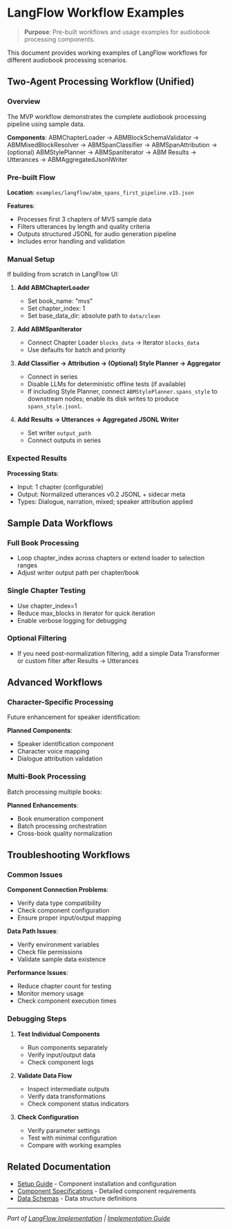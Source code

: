 # LangFlow Workflow Examples

> **Purpose**: Pre-built workflows and usage examples for audiobook processing components.

This document provides working examples of LangFlow workflows for different audiobook processing scenarios.

## Two-Agent Processing Workflow (Unified)

### Overview

The MVP workflow demonstrates the complete audiobook processing pipeline using sample data.

**Components**: ABMChapterLoader → ABMBlockSchemaValidator → ABMMixedBlockResolver → ABMSpanClassifier → ABMSpanAttribution → (optional) ABMStylePlanner → ABMSpanIterator → ABM Results → Utterances → ABMAggregatedJsonlWriter

### Pre-built Flow

**Location**: `examples/langflow/abm_spans_first_pipeline.v15.json`

**Features**:

- Processes first 3 chapters of MVS sample data
- Filters utterances by length and quality criteria
- Outputs structured JSONL for audio generation pipeline
- Includes error handling and validation

### Manual Setup

If building from scratch in LangFlow UI:

1. **Add ABMChapterLoader**
   - Set book_name: "mvs"
   - Set chapter_index: 1
   - Set base_data_dir: absolute path to `data/clean`

2. **Add ABMSpanIterator**
   - Connect Chapter Loader `blocks_data` → Iterator `blocks_data`
   - Use defaults for batch and priority

3. **Add Classifier → Attribution → (Optional) Style Planner → Aggregator**
   - Connect in series
   - Disable LLMs for deterministic offline tests (if available)
   - If including Style Planner, connect `ABMStylePlanner.spans_style` to downstream nodes; enable its disk writes to produce `spans_style.jsonl`.

4. **Add Results → Utterances → Aggregated JSONL Writer**
   - Set writer `output_path`
   - Connect outputs in series

### Expected Results

**Processing Stats**:

- Input: 1 chapter (configurable)
- Output: Normalized utterances v0.2 JSONL + sidecar meta
- Types: Dialogue, narration, mixed; speaker attribution applied

## Sample Data Workflows

### Full Book Processing

- Loop chapter_index across chapters or extend loader to selection ranges
- Adjust writer output path per chapter/book

### Single Chapter Testing

- Use chapter_index=1
- Reduce max_blocks in iterator for quick iteration
- Enable verbose logging for debugging

### Optional Filtering

- If you need post-normalization filtering, add a simple Data Transformer or custom filter after Results → Utterances

## Advanced Workflows

### Character-Specific Processing

Future enhancement for speaker identification:

**Planned Components**:

- Speaker identification component
- Character voice mapping
- Dialogue attribution validation

### Multi-Book Processing

Batch processing multiple books:

**Planned Enhancements**:

- Book enumeration component
- Batch processing orchestration
- Cross-book quality normalization

## Troubleshooting Workflows

### Common Issues

**Component Connection Problems**:

- Verify data type compatibility
- Check component configuration
- Ensure proper input/output mapping

**Data Path Issues**:

- Verify environment variables
- Check file permissions
- Validate sample data existence

**Performance Issues**:

- Reduce chapter count for testing
- Monitor memory usage
- Check component execution times

### Debugging Steps

1. **Test Individual Components**
   - Run components separately
   - Verify input/output data
   - Check component logs

2. **Validate Data Flow**
   - Inspect intermediate outputs
   - Verify data transformations
   - Check component status indicators

3. **Check Configuration**
   - Verify parameter settings
   - Test with minimal configuration
   - Compare with working examples

## Related Documentation

- [Setup Guide](SETUP_GUIDE.md) - Component installation and configuration
- [Component Specifications](../../02-specifications/components/README.md) - Detailed component requirements
- [Data Schemas](../../02-specifications/data-schemas/README.md) - Data structure definitions

---

*Part of [LangFlow Implementation](README.md) | [Implementation Guide](../README.md)*

